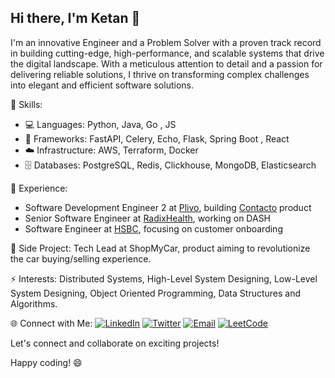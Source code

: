 ## Hi there, I'm Ketan 👋

I'm an innovative Engineer and a Problem Solver with a proven track record in building cutting-edge, high-performance, and scalable systems that drive the digital landscape. With a meticulous attention to detail and a passion for delivering reliable solutions, I thrive on transforming complex challenges into elegant and efficient software solutions.

🔧 Skills: 
- 💻 Languages: Python, Java, Go , JS
- 🚀 Frameworks: FastAPI, Celery, Echo, Flask, Spring Boot , React
- ☁️ Infrastructure: AWS, Terraform, Docker
- 🗄️ Databases: PostgreSQL, Redis, Clickhouse, MongoDB, Elasticsearch

💼 Experience:
- Software Development Engineer 2 at [Plivo](https://www.plivo.com/), building [Contacto](https://www.contacto.com) product
- Senior Software Engineer at [RadixHealth](https://www.radixhealth.com/), working on DASH
- Software Engineer at [HSBC](https://www.hsbc.com/), focusing on customer onboarding


🚀 Side Project: Tech Lead at ShopMyCar, product aiming to revolutionize the car buying/selling experience.


⚡ Interests:
Distributed Systems, High-Level System Designing, Low-Level System Designing, Object Oriented Programming, Data Structures and Algorithms.

🌐 Connect with Me: 
[![LinkedIn](https://img.shields.io/badge/LinkedIn-Connect-blue?style=flat-square&logo=linkedin)](https://www.linkedin.com/in/ketansomvanshi/)
[![Twitter](https://img.shields.io/badge/Twitter-Follow-blue?style=flat-square&logo=twitter)](https://twitter.com/ketsindian)
[![Email](https://img.shields.io/badge/Email-Contact-red?style=flat-square&logo=mail)](mailto:ketan.dev0@gmail.com)
[![LeetCode](https://img.shields.io/badge/LeetCode-Solve-yellow?style=flat-square&logo=leetcode)](https://leetcode.com/ketansomvanshi007/)

Let's connect and collaborate on exciting projects!

Happy coding! 😄
